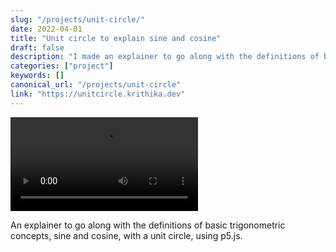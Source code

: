 ```yaml
---
slug: "/projects/unit-circle/"
date: 2022-04-01
title: "Unit circle to explain sine and cosine"
draft: false
description: "I made an explainer to go along with the definitions of basic trigonometric concepts, sine and cosine, with a unit circle. Sketched using p5.js."
categories: ["project"]
keywords: []
canonical_url: "/projects/unit-circle"
link: "https://unitcircle.krithika.dev"
---
```


<video controls>
    <source src="images2/unit-circle.mov" type="video/mp4">
</video>

An explainer to go along with the definitions of basic trigonometric concepts, sine and cosine, with a unit circle, using p5.js.
